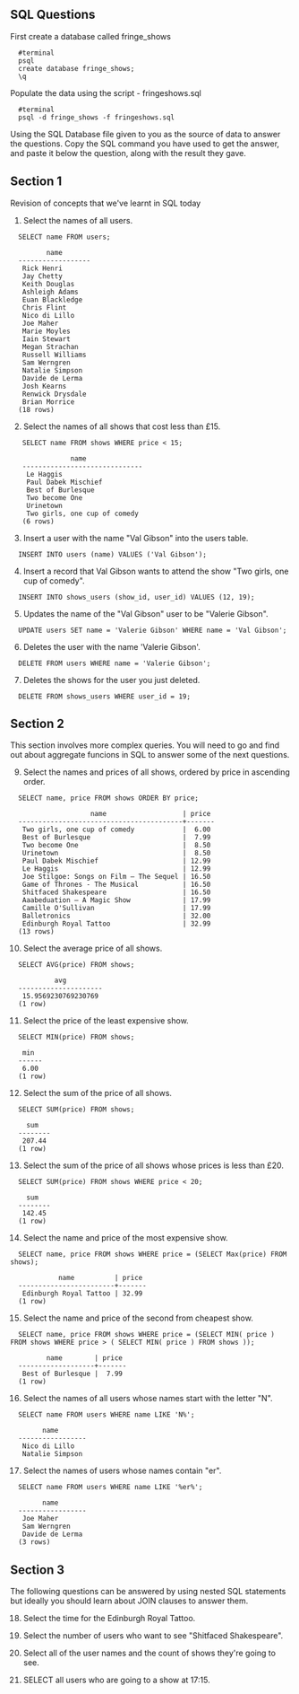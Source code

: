 ## SQL Questions

First create a database called fringe_shows
```
  #terminal
  psql
  create database fringe_shows;
  \q
```

Populate the data using the script - fringeshows.sql
```
  #terminal
  psql -d fringe_shows -f fringeshows.sql
```

Using the SQL Database file given to you as the source of data to answer the questions.  Copy the SQL command you have used to get the answer, and paste it below the question, along with the result they gave.


## Section 1

  Revision of concepts that we've learnt in SQL today

  1. Select the names of all users.

``` 
  SELECT name FROM users;
  
         name       
  ------------------
   Rick Henri
   Jay Chetty
   Keith Douglas
   Ashleigh Adams
   Euan Blackledge
   Chris Flint
   Nico di Lillo
   Joe Maher
   Marie Moyles
   Iain Stewart
   Megan Strachan
   Russell Williams
   Sam Werngren
   Natalie Simpson
   Davide de Lerma
   Josh Kearns
   Renwick Drysdale
   Brian Morrice
  (18 rows)
```

  2. Select the names of all shows that cost less than £15.

```
   SELECT name FROM shows WHERE price < 15;

               name             
   ------------------------------
    Le Haggis
    Paul Dabek Mischief 
    Best of Burlesque
    Two become One
    Urinetown
    Two girls, one cup of comedy
   (6 rows)
```

  3. Insert a user with the name "Val Gibson" into the users table.

```
  INSERT INTO users (name) VALUES ('Val Gibson');
```

  4. Insert a record that Val Gibson wants to attend the show "Two girls, one cup of comedy".

```
  INSERT INTO shows_users (show_id, user_id) VALUES (12, 19);
```

  5. Updates the name of the "Val Gibson" user to be "Valerie Gibson".

```
  UPDATE users SET name = 'Valerie Gibson' WHERE name = 'Val Gibson';
```

  6. Deletes the user with the name 'Valerie Gibson'.

```
  DELETE FROM users WHERE name = 'Valerie Gibson';
```

  7. Deletes the shows for the user you just deleted.

```
  DELETE FROM shows_users WHERE user_id = 19;
```

## Section 2

  This section involves more complex queries.  You will need to go and find out about aggregate funcions in SQL to answer some of the next questions.

  9. Select the names and prices of all shows, ordered by price in ascending order.

```
  SELECT name, price FROM shows ORDER BY price;

                    name                   | price 
  -----------------------------------------+-------
   Two girls, one cup of comedy            |  6.00
   Best of Burlesque                       |  7.99
   Two become One                          |  8.50
   Urinetown                               |  8.50
   Paul Dabek Mischief                     | 12.99
   Le Haggis                               | 12.99
   Joe Stilgoe: Songs on Film – The Sequel | 16.50
   Game of Thrones - The Musical           | 16.50
   Shitfaced Shakespeare                   | 16.50
   Aaabeduation – A Magic Show             | 17.99
   Camille O'Sullivan                      | 17.99
   Balletronics                            | 32.00
   Edinburgh Royal Tattoo                  | 32.99
  (13 rows)
```

  10. Select the average price of all shows.

```
  SELECT AVG(price) FROM shows;

           avg         
  ---------------------
   15.9569230769230769
  (1 row)
```

  11. Select the price of the least expensive show.

```
  SELECT MIN(price) FROM shows;

   min  
  ------
   6.00
  (1 row)
```

  12. Select the sum of the price of all shows.

``` 
  SELECT SUM(price) FROM shows;

    sum   
  --------
   207.44
  (1 row)
```

  13. Select the sum of the price of all shows whose prices is less than £20.

```
  SELECT SUM(price) FROM shows WHERE price < 20;

    sum   
  --------
   142.45
  (1 row)
```

  14. Select the name and price of the most expensive show.

```
  SELECT name, price FROM shows WHERE price = (SELECT Max(price) FROM shows);

            name          | price 
  ------------------------+-------
   Edinburgh Royal Tattoo | 32.99
  (1 row)
```

  15. Select the name and price of the second from cheapest show.

```
  SELECT name, price FROM shows WHERE price = (SELECT MIN( price ) FROM shows WHERE price > ( SELECT MIN( price ) FROM shows ));

         name        | price 
  -------------------+-------
   Best of Burlesque |  7.99
  (1 row)
```

  16. Select the names of all users whose names start with the letter "N".

```
  SELECT name FROM users WHERE name LIKE 'N%';

        name       
  -----------------
   Nico di Lillo
   Natalie Simpson
```

  17. Select the names of users whose names contain "er".

```
  SELECT name FROM users WHERE name LIKE '%er%';

        name       
  -----------------
   Joe Maher
   Sam Werngren
   Davide de Lerma
  (3 rows)
```


## Section 3

  The following questions can be answered by using nested SQL statements but ideally you should learn about JOIN clauses to answer them.

  18. Select the time for the Edinburgh Royal Tattoo.

  19. Select the number of users who want to see "Shitfaced Shakespeare".

  20. Select all of the user names and the count of shows they're going to see.

  21. SELECT all users who are going to a show at 17:15.
